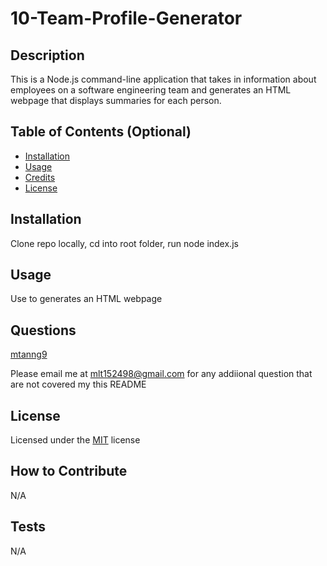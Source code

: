 # 10-Team-Profile-Generator


## Description
This is a Node.js command-line application that takes in information 
about employees on a software engineering team and generates an HTML 
webpage that displays summaries for each person.


## Table of Contents (Optional)

- [Installation](#installation)
- [Usage](#usage)
- [Credits](#credits)
- [License](#license)

## Installation

Clone repo locally, cd into root folder, run node index.js


## Usage
Use to generates an HTML webpage

## Questions

[mtanng9](https://github.com/mtanng9)

Please email me at mlt152498@gmail.com for any addiional question that are not covered my this README


## License

Licensed under the [MIT](https://choosealicense.com/licenses/mit/) license  


## How to Contribute


N/A

## Tests

N/A
